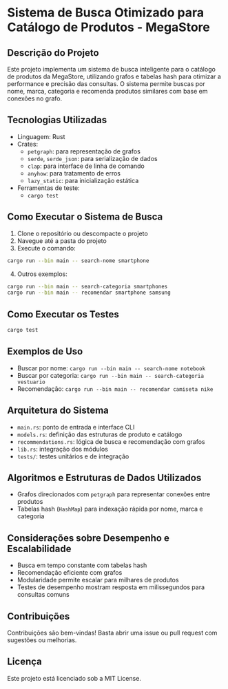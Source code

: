 # Sistema de Busca Otimizado para Catálogo de Produtos - MegaStore

## Descrição do Projeto
Este projeto implementa um sistema de busca inteligente para o catálogo de produtos da MegaStore, utilizando grafos e tabelas hash para otimizar a performance e precisão das consultas. O sistema permite buscas por nome, marca, categoria e recomenda produtos similares com base em conexões no grafo.

## Tecnologias Utilizadas
- Linguagem: Rust
- Crates:
  - `petgraph`: para representação de grafos
  - `serde`, `serde_json`: para serialização de dados
  - `clap`: para interface de linha de comando
  - `anyhow`: para tratamento de erros
  - `lazy_static`: para inicialização estática
- Ferramentas de teste:
  - `cargo test`

## Como Executar o Sistema de Busca
1. Clone o repositório ou descompacte o projeto
2. Navegue até a pasta do projeto
3. Execute o comando:
```bash
cargo run --bin main -- search-nome smartphone
```
4. Outros exemplos:
```bash
cargo run --bin main -- search-categoria smartphones
cargo run --bin main -- recomendar smartphone samsung
```

## Como Executar os Testes
```bash
cargo test
```

## Exemplos de Uso
- Buscar por nome: `cargo run --bin main -- search-nome notebook`
- Buscar por categoria: `cargo run --bin main -- search-categoria vestuario`
- Recomendação: `cargo run --bin main -- recomendar camiseta nike`

## Arquitetura do Sistema
- `main.rs`: ponto de entrada e interface CLI
- `models.rs`: definição das estruturas de produto e catálogo
- `recommendations.rs`: lógica de busca e recomendação com grafos
- `lib.rs`: integração dos módulos
- `tests/`: testes unitários e de integração

## Algoritmos e Estruturas de Dados Utilizados
- Grafos direcionados com `petgraph` para representar conexões entre produtos
- Tabelas hash (`HashMap`) para indexação rápida por nome, marca e categoria

## Considerações sobre Desempenho e Escalabilidade
- Busca em tempo constante com tabelas hash
- Recomendação eficiente com grafos
- Modularidade permite escalar para milhares de produtos
- Testes de desempenho mostram resposta em milissegundos para consultas comuns

## Contribuições
Contribuições são bem-vindas! Basta abrir uma issue ou pull request com sugestões ou melhorias.

## Licença
Este projeto está licenciado sob a MIT License.
